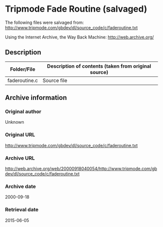 # Tripmode Fade Routine (salvaged)

The following files were salvaged from:
http://www.tripmode.com/gbdev/dl/source_code/c/faderoutine.txt

Using the Internet Archive, the Way Back Machine:
http://web.archive.org/

## Description

| Folder/File   | Description of contents (taken from original source)         |
|---------------|--------------------------------------------------------------|
| faderoutine.c | Source file                                                  |

## Archive information

### Original author
Unknown

### Original URL
http://www.tripmode.com/gbdev/dl/source_code/c/faderoutine.txt

### Archive URL
http://web.archive.org/web/20000918040054/http://www.tripmode.com/gbdev/dl/source_code/c/faderoutine.txt

### Archive date
2000-09-18

### Retrieval date
2015-06-05
